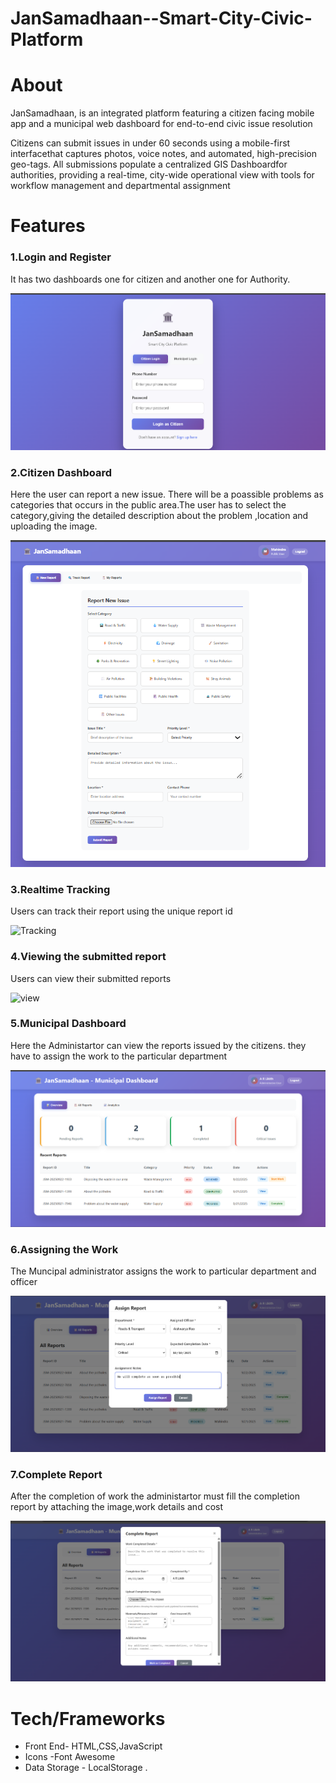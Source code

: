 # JanSamadhaan--Smart-City-Civic-Platform

<h1>About</h1>
<p>JanSamadhaan, is an integrated platform featuring a citizen
facing mobile app and a municipal web dashboard for end-to-end civic issue 
resolution</p>
<p>Citizens can submit issues in under 60 seconds using a mobile-first 
interfacethat captures photos, voice notes, and automated, high-precision 
geo-tags.
All submissions populate a centralized GIS Dashboardfor authorities, 
providing a real-time, city-wide operational view with tools for workflow 
management and departmental assignment</p>

<h1>Features</h1>

<h3>1.Login and Register</h3>
<p>It has two dashboards one for citizen and another one for Authority.</p>

![Login](images/ss1.png)

<h3>2.Citizen Dashboard</h3>
<p>Here the user can report a new issue. There will be a poassible problems as categories that occurs in the public area.The user has to select the category,giving the detailed description about the problem ,location and uploading the image.</p>

![Dashboard](images/citizen.png)

<h3>3.Realtime Tracking</h3>

<p>Users can track their report using the unique report id</p>

![Tracking](images/tracking.gif)

<h3>4.Viewing the submitted report</h3>

<p>Users can view their submitted reports</p>

![view](images/view.gif)

<h3>5.Municipal Dashboard</h3>
<p>Here the Administartor can view the reports issued by the citizens. they have to assign the work to the particular department</p>

![municipal](images/muni.png)

<h3>6.Assigning the Work</h3>
<p>The Muncipal administrator assigns the work to particular department and officer</p>

![Assign](images/assign.png)

<h3>7.Complete Report</h3>
<p>After the completion of work the administartor must fill the completion report by attaching the image,work details and cost</p>

![completed](images/completed.png)

<h1>Tech/Frameworks</h1>

<ul>
  <li>Front End- HTML,CSS,JavaScript</li>
  <li>Icons    -Font Awesome</li>
  <li>Data Storage - LocalStorage .</li>
</ul>
